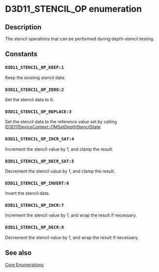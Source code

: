 # D3D11_STENCIL_OP enumeration

## Description

The stencil operations that can be performed during depth-stencil testing.

## Constants

### `D3D11_STENCIL_OP_KEEP:1`

Keep the existing stencil data.

### `D3D11_STENCIL_OP_ZERO:2`

Set the stencil data to 0.

### `D3D11_STENCIL_OP_REPLACE:3`

Set the stencil data to the reference value set by calling [ID3D11DeviceContext::OMSetDepthStencilState](https://learn.microsoft.com/windows/desktop/api/d3d11/nf-d3d11-id3d11devicecontext-omsetdepthstencilstate).

### `D3D11_STENCIL_OP_INCR_SAT:4`

Increment the stencil value by 1, and clamp the result.

### `D3D11_STENCIL_OP_DECR_SAT:5`

Decrement the stencil value by 1, and clamp the result.

### `D3D11_STENCIL_OP_INVERT:6`

Invert the stencil data.

### `D3D11_STENCIL_OP_INCR:7`

Increment the stencil value by 1, and wrap the result if necessary.

### `D3D11_STENCIL_OP_DECR:8`

Decrement the stencil value by 1, and wrap the result if necessary.

## See also

[Core Enumerations](https://learn.microsoft.com/windows/desktop/direct3d11/d3d11-graphics-reference-d3d11-core-enums)